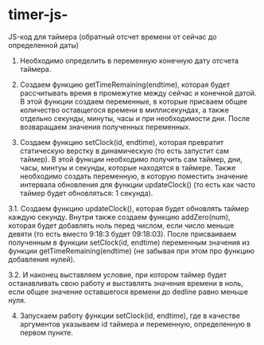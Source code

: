 # timer-js-

JS-код для таймера (обратный отсчет времени от сейчас до определенной даты)

1. Необходимо определить в переменную конечную дату отсчета таймера.

2. Создаем функцию getTimeRemaining(endtime), которая будет рассчитывать время в промежутке между сейчас и конечной датой. В этой функции создаем переменные, в которые присваем общее количество оставщегося времени в миллисекундах, а также отдельно секунды, минуты, часы и при необходимости дни.
После возваращаем значения полученных переменных.

3. Создаем функцию setClock(id, endtime), которая превратит статическую верстку в динамическую (то есть запустит сам таймер). В этой функции необходимо получить сам таймер, дни, часы, минтуы и секунды, которые находятся в таймере. Также необходимо создать переменную, в которую поместить значение интервала обновления для функции updateClock() (то есть как часто таймер будет обновляться: 1 секунда).

3.1. Создаем функцию updateClock(), которая будет обновлять таймер каждую секунду. Внутри также создаем функцию addZero(num), которая будет добавлять ноль перед числом, если число меньше девяти (то есть вместо 9:18:3 будет 09:18:03). После присваиваем полученным в функции setClock(id, endtime) переменным значения из функции getTimeRemaining(endtime) (не забывая при этом про функцию добавления нулей).

3.2. И наконец выставляем условие, при котором таймер будет останавливать свою работу и выставлять значения времени в ноль, если общее значение оставшегося времени до dedline равно меньше нуля.

4. Запускаем работу функции setClock(id, endtime), где в качестве аргументов указываем id таймера и переменную, определенную в первом пункте.

